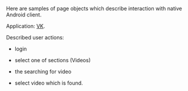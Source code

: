 Here are samples of page objects which describe interaction with native Android client.

Application: [VK](https://play.google.com/store/apps/details?id=com.vkontakte.android).

Described user actions:

- login

- select one of sections (Videos)

- the searching for video

- select video which is found.
